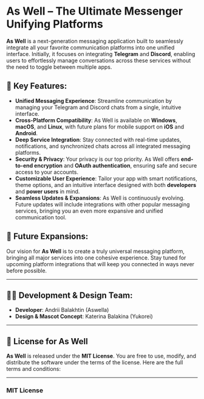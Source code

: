 # As Well – The Ultimate Messenger Unifying Platforms

**As Well** is a next-generation messaging application built to seamlessly integrate all your favorite communication platforms into one unified interface. Initially, it focuses on integrating **Telegram** and **Discord**, enabling users to effortlessly manage conversations across these services without the need to toggle between multiple apps.

## 🚀 Key Features:

- **Unified Messaging Experience**: Streamline communication by managing your Telegram and Discord chats from a single, intuitive interface.
- **Cross-Platform Compatibility**: As Well is available on **Windows**, **macOS**, and **Linux**, with future plans for mobile support on **iOS** and **Android**.
- **Deep Service Integration**: Stay connected with real-time updates, notifications, and synchronized chats across all integrated messaging platforms.
- **Security & Privacy**: Your privacy is our top priority. As Well offers **end-to-end encryption** and **OAuth authentication**, ensuring safe and secure access to your accounts.
- **Customizable User Experience**: Tailor your app with smart notifications, theme options, and an intuitive interface designed with both **developers** and **power users** in mind.
- **Seamless Updates & Expansions**: As Well is continuously evolving. Future updates will include integrations with other popular messaging services, bringing you an even more expansive and unified communication tool.

## 🌟 Future Expansions:

Our vision for **As Well** is to create a truly universal messaging platform, bringing all major services into one cohesive experience. Stay tuned for upcoming platform integrations that will keep you connected in ways never before possible.

---

## 👨‍💻 Development & Design Team:

- **Developer**: Andrii Balakhtin (Aswella)
- **Design & Mascot Concept**: Katerina Balakina (Yukorei)

---

## 📜 License for As Well

**As Well** is released under the **MIT License**. You are free to use, modify, and distribute the software under the terms of the license. Here are the full terms and conditions:

---

### MIT License

